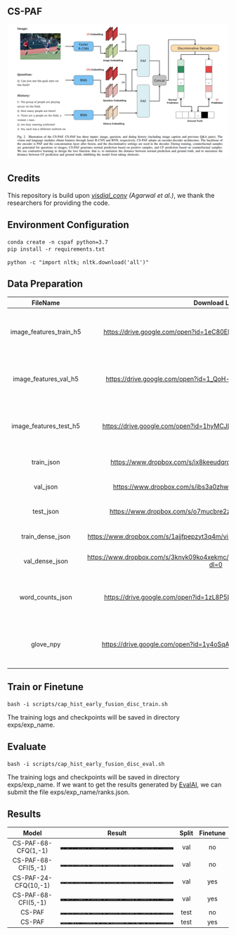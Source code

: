 ## CS-PAF

<div align=center><img src="cspaf.png"></div>

## Credits
This repository is build upon [*visdial_conv*](https://github.com/shubhamagarwal92/visdial_conv) *(Agarwal et al.)*, we thank the researchers for providing the code.

## Environment Configuration
```shell
conda create -n cspaf python=3.7
pip install -r requirements.txt
```
```shell
python -c "import nltk; nltk.download('all')"
```

## Data Preparation

|        FileName         |                        Download Link                         |                            Source                            |
| :---------------------: | :----------------------------------------------------------: | :----------------------------------------------------------: |
| image_features_train_h5 | https://drive.google.com/open?id=1eC80EMMEdZvWsKIl3YlEFpY4XHlvN9h8 | provided by repository *[visdial-principles](https://github.com/simpleshinobu/visdial-principles/blob/master/README.md) (Qi et al.)* |
|  image_features_val_h5  | https://drive.google.com/open?id=1_QoH-lbRCwPrcuiwVNjhW1yMxhqiLclB | provided by repository *[visdial-principles](https://github.com/simpleshinobu/visdial-principles/blob/master/README.md) (Qi et al.)* |
| image_features_test_h5  | https://drive.google.com/open?id=1hyMCJLXAyaNHmnoRZM8eF3fNia49oHLl | provided by repository *[visdial-principles](https://github.com/simpleshinobu/visdial-principles/blob/master/README.md) (Qi et al.)* |
|       train_json        | https://www.dropbox.com/s/ix8keeudqrd8hn8/visdial_1.0_train.zip?dl=0 | provided by [*official website*](https://visualdialog.org/data) |
|        val_json         | https://www.dropbox.com/s/ibs3a0zhw74zisc/visdial_1.0_val.zip?dl=0 | provided by [*official website*](https://visualdialog.org/data) |
|        test_json        | https://www.dropbox.com/s/o7mucbre2zm7i5n/visdial_1.0_test.zip?dl=0 | provided by [*official website*](https://visualdialog.org/data) |
|    train_dense_json     | https://www.dropbox.com/s/1ajjfpepzyt3q4m/visdial_1.0_train_dense_sample.json?dl=0 | provided by [*official website*](https://visualdialog.org/data) |
|     val_dense_json      | https://www.dropbox.com/s/3knyk09ko4xekmc/visdial_1.0_val_dense_annotations.json?dl=0 | provided by [*official website*](https://visualdialog.org/data) |
|    word_counts_json     | https://drive.google.com/open?id=1zL8P5LnPzRbfaPxJXvFVGBlS7SumOB_g | provided by repository *[visdial-principles](https://github.com/simpleshinobu/visdial-principles/blob/master/README.md) (Qi et al.)* |
|        glove_npy        | https://drive.google.com/open?id=1y4oSqAwgu2gIcyuF5ZuMuNZ-c-89NGuJ | provided by repository *[visdial-principles](https://github.com/simpleshinobu/visdial-principles/blob/master/README.md) (Qi et al.)* |

## Train or Finetune
```shell
bash -i scripts/cap_hist_early_fusion_disc_train.sh
```
The training logs and checkpoints will be saved in directory exps/exp_name.

## Evaluate
```shell
bash -i scripts/cap_hist_early_fusion_disc_eval.sh
```
The training logs and checkpoints will be saved in directory exps/exp_name.
If we want to get the results generated by [EvalAI](https://eval.ai/web/challenges/challenge-page/518/submission), we can submit the file exps/exp_name/ranks.json. 

## Results

|        Model        | Result | Split | Finetune |
| :-----------------: | :----: | :-----------------: | :-----------------: |
| CS-PAF-68-CFQ(1,-1) | ![image](results/62.01.png) | val | no |
| CS-PAF-68-CFI(5,-1) | ![image](results/61.64.png) | val | no |
| CS-PAF-24-CFQ(10,-1) | ![image](results/71.93.png) | val | yes |
| CS-PAF-68-CFI(5,-1) | ![image](results/71.77.png) | val | yes |
| CS-PAF | ![image](results/61.64.png) | test | no |
| CS-PAF | ![image](results/71.19.png) | test | yes |

